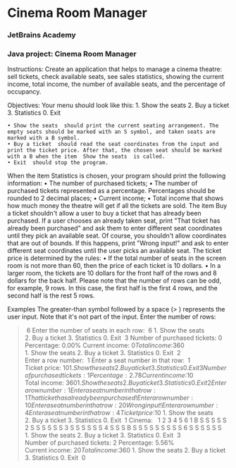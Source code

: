 # Cinema Room Manager
### JetBrains Academy
### Java project: Cinema Room Manager

Instructions:
Create an application that helps to manage a cinema theatre: sell tickets, check available seats, see sales statistics, showing the current income, total income, the number of available seats, and the percentage of occupancy.

Objectives:
 Your menu should look like this:
1. Show the seats
2. Buy a ticket
3. Statistics
0. Exit

    • Show the seats  should print the current seating arrangement. The empty seats should be marked with an S symbol, and taken seats are marked with a B symbol.
    • Buy a ticket  should read the seat coordinates from the input and print the ticket price. After that, the chosen seat should be marked with a B when the item  Show the seats  is called.
    • Exit  should stop the program.


When the item Statistics is chosen, your program should print the following information:
    • The number of purchased tickets;
    • The number of purchased tickets represented as a percentage. Percentages should be rounded to 2 decimal places;
    • Current income;
    • Total income that shows how much money the theatre will get if all the tickets are sold.
The  item Buy a ticket shouldn't allow a user to buy a ticket that has already been purchased.
If a user chooses an already taken seat, print "That ticket has already been purchased" and ask them to enter different seat coordinates until they pick an available seat. Of course, you shouldn't allow coordinates that are out of bounds. If this happens, print "Wrong input!" and ask to enter different seat coordinates until the user picks an available seat.
The ticket price is determined by the rules:
    • If the total number of seats in the screen room is not more than 60, then the price of each ticket is 10 dollars.
    • In a larger room, the tickets are 10 dollars for the front half of the rows and 8 dollars for the back half. Please note that the number of rows can be odd, for example, 9 rows. In this case, the first half is the first 4 rows, and the second half is the rest 5 rows.

Examples
The greater-than symbol followed by a space (> ) represents the user input. Note that it's not part of the input.
Enter the number of rows:
> 6
Enter the number of seats in each row:
> 6
1. Show the seats
2. Buy a ticket
3. Statistics
0. Exit
> 3
Number of purchased tickets: 0
Percentage: 0.00%
Current income: $0
Total income: $360
1. Show the seats
2. Buy a ticket
3. Statistics
0. Exit
> 2
Enter a row number:
> 1
Enter a seat number in that row:
> 1
Ticket price: $10
1. Show the seats
2. Buy a ticket
3. Statistics
0. Exit
> 3
Number of purchased tickets: 1
Percentage: 2.78%
Current income: $10
Total income: $360
1. Show the seats
2. Buy a ticket
3. Statistics
0. Exit
> 2
Enter a row number:
> 1
Enter a seat number in that row:
> 1
That ticket has already been purchased!
Enter a row number:
> 10
Enter a seat number in that row:
> 20
Wrong input!
Enter a row number:
> 4
Enter a seat number in that row:
> 4
Ticket price: $10
1. Show the seats
2. Buy a ticket
3. Statistics
0. Exit
> 1
Cinema:
  1 2 3 4 5 6
1 B S S S S S
2 S S S S S S
3 S S S S S S
4 S S S B S S
5 S S S S S S
6 S S S S S S
1. Show the seats
2. Buy a ticket
3. Statistics
0. Exit
> 3
Number of purchased tickets: 2
Percentage: 5.56%
Current income: $20
Total income: $360
1. Show the seats
2. Buy a ticket
3. Statistics
0. Exit
> 0

